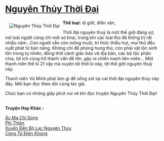 <a href="https://utruyen.com/nguyen-thuy-thoi-dai/22222/" title="Nguyên Thủy Thời Đại"><h1>Nguyên Thủy Thời Đại</h1></a><div style="display:table"><img align="right" style="float: left; padding: 10px;" src="https://utruyen.com/images/story/200x260/nguyen-thuy-thoi-dai-1574221120.jpg" alt="Nguyên Thủy Thời Đại"><b>Thể loại:</b> dị giới, điền văn,<p></p>Thời đại nguyên thuỷ là một thế giới đáng sợ, nơi loài người cũng chỉ mới sơ khai, trong khi các loài thú đã thống trị rất nhiều năm...Con người vẫn còn mông muội, tri thức thiếu hụt, mọi thứ đều xuất phát từ bản năng. Không chỉ đề phòng hung thú, còn phải vật lộn sinh tồn trong tự nhiên, đồng thời cảnh giác bảo vệ địa bàn, các bộ tộc phân chia, lợi ích cũng trở thành vấn đề lớn, gây ra chiến tranh liên miên... Một thanh niên thế kỉ 21 vậy mà xuyên tới thời kì này, tới thế giới nguyên thuỷ này.<p></p>Thanh niên Vũ Minh phải làm gì để sống sót tại cái thời đại nguyên thủy này đây. Mời bạn đọc theo dõi cùng tác giả.<p></p>Chúc bạn có những giây phút vui vẻ khi đọc truyện Nguyên Thủy Thời Đại!</div><p><br><b>Truyện Hay Khác :</b></p><a href="https://utruyen.com/ac-ma-chi-sung/748/" alt="Ác Ma Chi Sủng">Ác Ma Chi Sủng</a><br/><a href="https://github.com/quanluxury/truyenhot/tree/master/truyenhay/16163/" alt="Phi Thiên">Phi Thiên</a><br/><a href="https://truyenngontinhay.wordpress.com/2019/10/03/xuyen-den-bo-lac-nguyen-thuy/" alt="Xuyên Đến Bộ Lạc Nguyên Thủy">Xuyên Đến Bộ Lạc Nguyên Thủy</a><br/><a href="https://github.com/quanluxury/truyenhot/tree/master/truyenhay/481/" alt="Công Tử Điên Khùng">Công Tử Điên Khùng</a><br/>